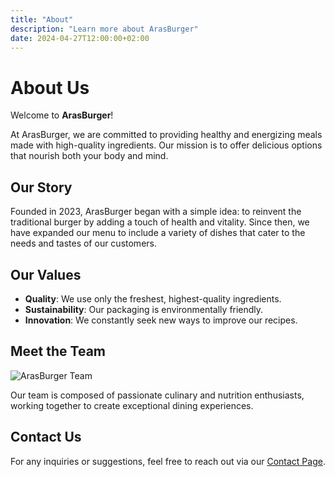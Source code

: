 ```yaml
---
title: "About"
description: "Learn more about ArasBurger"
date: 2024-04-27T12:00:00+02:00
---
```


# About Us

Welcome to **ArasBurger**!

At ArasBurger, we are committed to providing healthy and energizing meals made with high-quality ingredients. Our mission is to offer delicious options that nourish both your body and mind.

## Our Story

Founded in 2023, ArasBurger began with a simple idea: to reinvent the traditional burger by adding a touch of health and vitality. Since then, we have expanded our menu to include a variety of dishes that cater to the needs and tastes of our customers.

## Our Values

- **Quality**: We use only the freshest, highest-quality ingredients.
- **Sustainability**: Our packaging is environmentally friendly.
- **Innovation**: We constantly seek new ways to improve our recipes.

## Meet the Team

![ArasBurger Team](images/team.jpg)

Our team is composed of passionate culinary and nutrition enthusiasts, working together to create exceptional dining experiences.

## Contact Us

For any inquiries or suggestions, feel free to reach out via our [Contact Page](./contact/).
